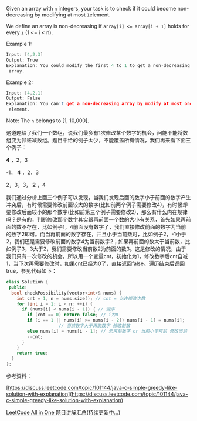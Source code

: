 Given an array with `n` integers, your task is to check if it could become non-decreasing by modifying at most `1`element.

We define an array is non-decreasing if `array[i] <= array[i + 1]` holds for every `i` (1 <= i < n).

Example 1:

```cpp
Input: [4,2,3]
Output: True
Explanation: You could modify the first 4 to 1 to get a non-decreasing
 array.
```

Example 2:

```cpp
Input: [4,2,1]
Output: False
Explanation: You can't get a non-decreasing array by modify at most one
 element.
```

Note: The `n` belongs to [1, 10,000].

这道题给了我们一个数组，说我们最多有1次修改某个数字的机会，问能不能将数组变为非递减数组。题目中给的例子太少，不能覆盖所有情况，我们再来看下面三个例子：

**4** ，2，3

-1， **4** ，2，3

2，3，3， **2** ，4

我们通过分析上面三个例子可以发现，当我们发现后面的数字小于前面的数字产生冲突后，有时候需要修改前面较大的数字(比如前两个例子需要修改4)，有时候却要修改后面较小的那个数字(比如前第三个例子需要修改2)，那么有什么内在规律吗？是有的，判断修改那个数字其实跟再前面一个数的大小有关系，首先如果再前面的数不存在，比如例子1，4前面没有数字了，我们直接修改前面的数字为当前的数字2即可。而当再前面的数字存在，并且小于当前数时，比如例子2，-1小于2，我们还是需要修改前面的数字4为当前数字2；如果再前面的数大于当前数，比如例子3，3大于2，我们需要修改当前数2为前面的数3。这是修改的情况，由于我们只有一次修改的机会，所以用一个变量cnt，初始化为1，修改数字后cnt自减1，当下次再需要修改时，如果cnt已经为0了，直接返回false。遍历结束后返回true，参见代码如下：

```cpp
class Solution {
 public:
  bool checkPossibility(vector<int>& nums) {
    int cnt = 1, n = nums.size(); // cnt = 允许修改次数
    for (int i = 1; i < n; ++i) {
      if (nums[i] < nums[i - 1]) { // 偏序
        if (cnt == 0) return false; // i为0
        if (i == 1 || nums[i] >= nums[i - 2]) nums[i - 1] = nums[i];
					// 当前数字大于再前数字 修改前数
        else nums[i] = nums[i - 1]; // 无再前数字 or 当前小于再前 修改当前
        --cnt;
      } 
    }
    return true;
  }
};
```

参考资料：

[https://discuss.leetcode.com/topic/101144/java-c-simple-greedy-like-solution-with-explanation](https://discuss.leetcode.com/topic/101144/java-c-simple-greedy-like-solution-with-explanation)

[LeetCode All in One 题目讲解汇总(持续更新中...)](http://www.cnblogs.com/grandyang/p/4606334.html)